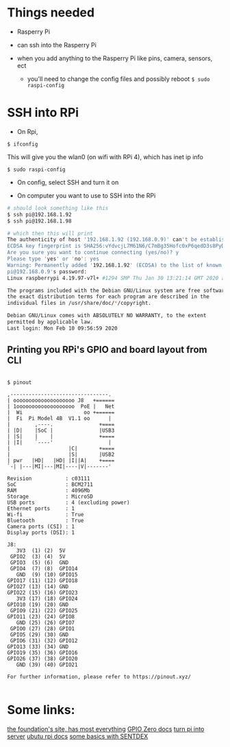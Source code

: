 # Things needed

- Rasperry Pi

- can ssh into the Rasperry Pi
- when you add anything to the Rasperry Pi like pins, camera, sensors, ect
  - you'll need to change the config files and possibly reboot
    `$ sudo raspi-config`

# SSH into RPi

- On Rpi,

```
$ ifconfig
```

This will give you the wlan0 (on wifi with RPi 4), which has
inet ip info

```
$ sudo raspi-config

```

- On config, select SSH and turn it on

- On computer you want to use to SSH into the RPi

```bash
# should look something like this
$ ssh pi@192.168.1.92
$ ssh pi@192.168.1.98

# which then this will print
The authenticity of host '192.168.1.92 (192.168.0.9)' can't be established.
ECDSA key fingerprint is SHA256:vYdvcjL7M61N6/C7mBg35Hofc0xP6qedD3s8PyDYqfY.
Are you sure you want to continue connecting (yes/no)? y
Please type 'yes' or 'no': yes
Warning: Permanently added '192.168.1.92' (ECDSA) to the list of known hosts.
pi@192.168.0.9's password:
Linux raspberrypi 4.19.97-v7l+ #1294 SMP Thu Jan 30 13:21:14 GMT 2020 armv7l

The programs included with the Debian GNU/Linux system are free software;
the exact distribution terms for each program are described in the
individual files in /usr/share/doc/*/copyright.

Debian GNU/Linux comes with ABSOLUTELY NO WARRANTY, to the extent
permitted by applicable law.
Last login: Mon Feb 10 09:56:59 2020

```

## Printing you RPi's GPIO and board layout from CLI

```

$ pinout

,--------------------------------.
| oooooooooooooooooooo J8   +======
| 1ooooooooooooooooooo  PoE |   Net
|  Wi                    oo +======
|  Fi  Pi Model 4B  V1.1 oo      |
|        ,----.               +====
| |D|    |SoC |               |USB3
| |S|    |    |               +====
| |I|    `----'                  |
|                   |C|       +====
|                   |S|       |USB2
| pwr   |HD|   |HD| |I||A|    +====
`-| |---|MI|---|MI|----|V|-------'

Revision           : c03111
SoC                : BCM2711
RAM                : 4096Mb
Storage            : MicroSD
USB ports          : 4 (excluding power)
Ethernet ports     : 1
Wi-fi              : True
Bluetooth          : True
Camera ports (CSI) : 1
Display ports (DSI): 1

J8:
   3V3  (1) (2)  5V
 GPIO2  (3) (4)  5V
 GPIO3  (5) (6)  GND
 GPIO4  (7) (8)  GPIO14
   GND  (9) (10) GPIO15
GPIO17 (11) (12) GPIO18
GPIO27 (13) (14) GND
GPIO22 (15) (16) GPIO23
   3V3 (17) (18) GPIO24
GPIO10 (19) (20) GND
 GPIO9 (21) (22) GPIO25
GPIO11 (23) (24) GPIO8
   GND (25) (26) GPIO7
 GPIO0 (27) (28) GPIO1
 GPIO5 (29) (30) GND
 GPIO6 (31) (32) GPIO12
GPIO13 (33) (34) GND
GPIO19 (35) (36) GPIO16
GPIO26 (37) (38) GPIO20
   GND (39) (40) GPIO21

For further information, please refer to https://pinout.xyz/


```

# Some links:

[the foundation's site, has most everything](https://www.raspberrypi.org)
[GPIO Zero docs](https://gpiozero.readthedocs.io/en/stable/)
[turn pi into server](https://www.instructables.com/id/Turning-your-Raspberry-Pi-into-a-personal-web-serv/)
[ubutu rpi docs](https://ubuntu.com/download/raspberry-pi)
[some basics with SENTDEX](https://pythonprogramming.net/search/?q=raspberry)
